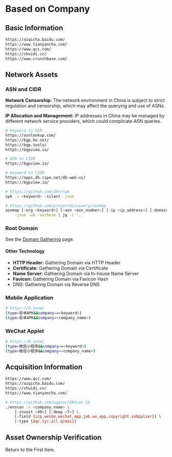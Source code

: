 # Based on Company

## Basic Information

```bash
https://aiqicha.baidu.com/
https://www.tianyancha.com/
https://www.qcc.com/
https://shuidi.cn/
https://www.crunchbase.com/
```

## Network Assets

### ASN and CIDR

**Network Censorship:** The network environment in China is subject to strict regulation and censorship, which may affect the querying and use of ASNs.

**IP Allocation and Management:** IP addresses in China may be managed by different network service providers, which could complicate ASN queries.

```bash
# Keyword to ASN
https://asnlookup.com/
https://bgp.he.net/
https://bgp.tools/
https://bgpview.io/

# ASN to CIDR
https://bgpview.io/

# Keyword to CIDR
https://apps.db.ripe.net/db-web-ui/
https://bgpview.io/

# https://github.com/dhn/spk
spk -s <keyword> -silent -json

# https://github.com/projectdiscovery/asnmap
asnmap [-org <keyword>] [-asn <asn_number>] [-ip <ip_address>] [-domain <domain>] \
    -json -v6 -verbose | jq -r '.'
```

### Root Domain

See the [Domain Gathering](based-on-company/domain-gathering.md) page.

#### Other Technology

* **HTTP Header:** Gathering Domain via HTTP Header
* **Certificate:** Gathering Domain via Certificate
* **Name Server:** Gathering Domain via In-house Name Server
* **Favicon:** Gathering Domain via Favicon Hash
* DNS: Gathering Domain via Reverse DNS

### Mobile Application

```bash
# https://0.zone/
(type=安卓APK&&company==<keyword>)
(type=安卓APK&&company=<company_name>)
```

### WeChat Applet

```bash
# https://0.zone/
(type=微信小程序&&company==<keyword>)
(type=微信小程序&&company=<company_name>)
```

## Acquisition Information

```bash
https://www.qcc.com/
https://aiqicha.baidu.com/
https://shuidi.cn/
https://www.tianyancha.com/

# https://github.com/wgpsec/ENScan_GO
./enscan -n <company_name> \
    [-invest <49>] [-deep <7>] \
    [-field {icp,weibo,wechat,app,job,wx_app,copyright,subpplier}] \
    [-type {aqc,tyc,all,qimai}]
```

## Asset Ownership Verification

Return to the First Item.
